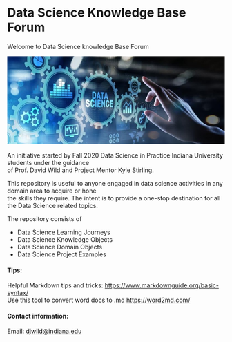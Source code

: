 # Data Science Knowledge Base Forum
Welcome to Data Science knowledge Base Forum

![alt text](/Images/DataScience.jpg)

An initiative started by Fall 2020 Data Science in Practice Indiana University students under the guidance   
of Prof. David Wild and Project Mentor Kyle Stirling.

This repository is useful to anyone engaged in data science activities in any domain area to acquire or hone  
the skills they require. The intent is to provide a one-stop destination for all the Data Science related topics.

The repository consists of

* Data Science Learning Journeys
* Data Science Knowledge Objects
* Data Science Domain Objects
* Data Science Project Examples

#### Tips:

Helpful Markdown tips and tricks: https://www.markdownguide.org/basic-syntax/  
Use this tool to convert word docs to .md https://word2md.com/

#### Contact information:  
Email: djwild@indiana.edu

